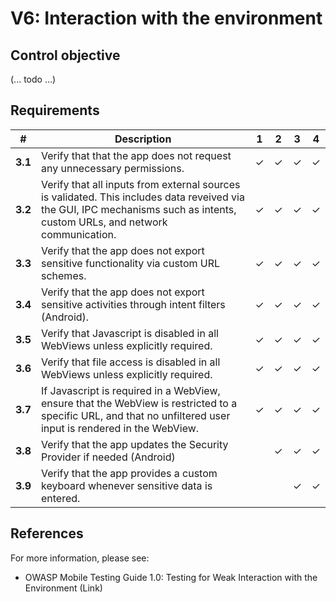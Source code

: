 # V6: Interaction with the environment

## Control objective

(... todo ...)

## Requirements

| # | Description | 1 | 2 | 3 | 4 |
| --- | --- | --- | --- | --- | --- |
| **3.1** | Verify that that the app does not request any unnecessary permissions. | ✓ | ✓ | ✓ | ✓ |
| **3.2** | Verify that all inputs from external sources is validated. This includes data reveived via the GUI, IPC mechanisms such as intents, custom URLs, and network communication.| ✓ | ✓ | ✓ | ✓ |
| **3.3** | Verify that the app does not export sensitive functionality via custom URL schemes. | ✓ | ✓ | ✓ | ✓ |
| **3.4** | Verify that the app does not export sensitive activities through intent filters (Android). | ✓ | ✓ | ✓ | ✓ |
| **3.5** | Verify that Javascript is disabled in all WebViews unless explicitly required. | ✓ | ✓ | ✓ | ✓ |
| **3.6** | Verify that file access is disabled in all WebViews unless explicitly required. | ✓ | ✓ | ✓ | ✓ |
| **3.7** | If Javascript is required in a WebView, ensure that the WebView is restricted to a specific URL, and that no unfiltered user input is rendered in the WebView. | ✓ | ✓ | ✓ | ✓ |
| **3.8** | Verify that the app updates the Security Provider if needed (Android)|   | ✓ | ✓ | ✓ |
| **3.9** | Verify that the app provides a custom keyboard whenever sensitive data is entered. |   |   | ✓ | ✓ |

## References

For more information, please see:

- OWASP Mobile Testing Guide 1.0: Testing for Weak Interaction with the Environment
(Link)
